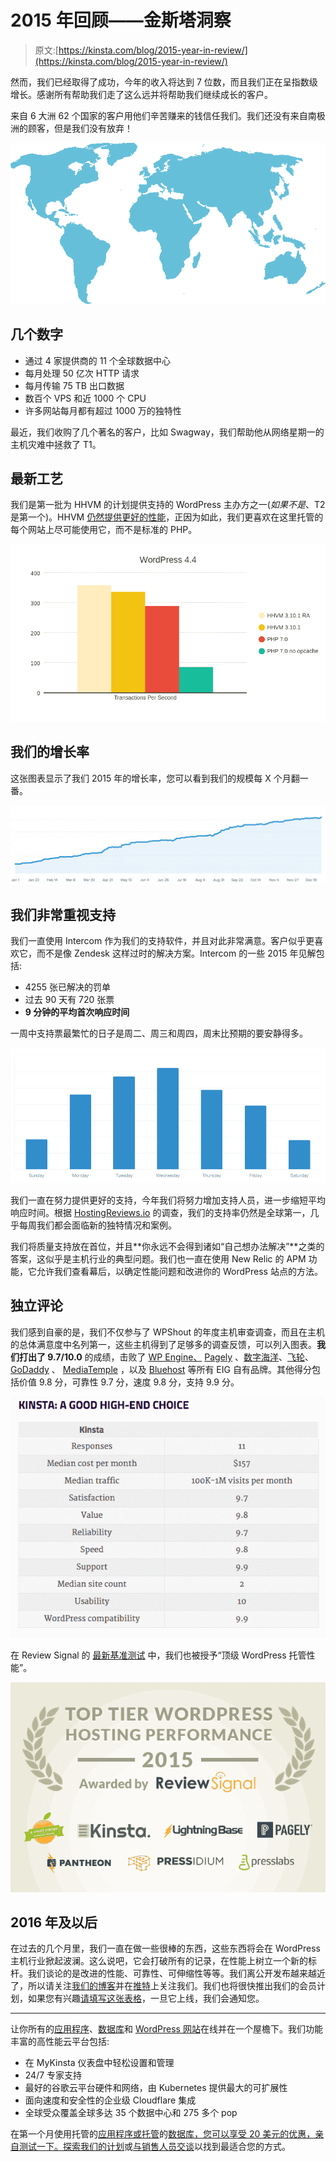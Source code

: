 # 2015 年回顾——金斯塔洞察

> 原文:[https://kinsta.com/blog/2015-year-in-review/](https://kinsta.com/blog/2015-year-in-review/)

然而，我们已经取得了成功，今年的收入将达到 7 位数，而且我们正在呈指数级增长。感谢所有帮助我们走了这么远并将帮助我们继续成长的客户。

来自 6 大洲 62 个国家的客户用他们辛苦赚来的钱信任我们。我们还没有来自南极洲的顾客，但是我们没有放弃！

![Kinsta customers](img/a1fda421ed0990024d9dd8943d6b3e23.png)

## 几个数字

*   通过 4 家提供商的 11 个全球数据中心
*   每月处理 50 亿次 HTTP 请求
*   每月传输 75 TB 出口数据
*   数百个 VPS 和近 1000 个 CPU
*   许多网站每月都有超过 1000 万的独特性

最近，我们收购了几个著名的客户，比如 Swagway，我们帮助他从网络星期一的主机灾难中拯救了 T1。

## 最新工艺

我们是第一批为 HHVM 的计划提供支持的 WordPress 主办方之一(*如果不是*、T2 是第一个)。HHVM [仍然提供更好的性能](https://kinsta.com/blog/php-benchmarks/)，正因为如此，我们更喜欢在这里托管的每个网站上尽可能使用它，而不是标准的 PHP。

![WordPress 4.4 PHP7 HHVM Benchmarks](img/98d6b0fe17d5210f6ec4c0f01ec0de5a.png)

## 我们的增长率

这张图表显示了我们 2015 年的增长率，您可以看到我们的规模每 X 个月翻一番。

![Kinsta hosting growth rate](img/e45cb600f51a79e82fcefc939775a04b.png)

## 我们非常重视支持

我们一直使用 Intercom 作为我们的支持软件，并且对此非常满意。客户似乎更喜欢它，而不是像 Zendesk 这样过时的解决方案。Intercom 的一些 2015 年见解包括:

*   4255 张已解决的罚单
*   过去 90 天有 720 张票
*   **9 分钟的平均首次响应时间**

一周中支持票最繁忙的日子是周二、周三和周四，周末比预期的要安静得多。

![Kinsta hosting support](img/32ce0231c7c259d272393de77c1de270.png)

我们一直在努力提供更好的支持，今年我们将努力增加支持人员，进一步缩短平均响应时间。根据 [HostingReviews.io](http://hostingreviews.io) 的调查，我们的支持率仍然是全球第一，几乎每周我们都会面临新的独特情况和案例。

我们将质量支持放在首位，并且**你永远不会得到诸如“自己想办法解决”**之类的答案，这似乎是主机行业的典型问题。我们也一直在使用 New Relic 的 APM 功能，它允许我们查看幕后，以确定性能问题和改进你的 WordPress 站点的方法。

## 独立评论

我们感到自豪的是，我们不仅参与了 WPShout 的年度主机审查调查，而且在主机的总体满意度中名列第一，这些主机得到了足够多的调查反馈，可以列入图表。**我们打出了 9.7/10.0** 的成绩，击败了 [WP Engine、](https://kinsta.com/wp-engine-alternative/) [Pagely](https://kinsta.com/pagely-alternative/) 、[数字海洋](https://kinsta.com/digitalocean-alternative/)、[飞轮](https://kinsta.com/flywheel-hosting-alternative/)、 [GoDaddy](https://kinsta.com/godaddy-alternative/) 、 [MediaTemple](https://kinsta.com/media-temple-alternative/) ，以及 [Bluehost](https://kinsta.com/bluehost-alternative/) 等所有 EIG 自有品牌。其他得分包括价值 9.8 分，可靠性 9.7 分，速度 9.8 分，支持 9.9 分。

![kinsta hosting review](img/6d72ad1d77f7545748b9e2b89af4030b.png)

在 Review Signal 的 [最新基准测试](http://reviewsignal.com/blog/2015/07/28/wordpress-hosting-performance-benchmarks-2015/) 中，我们也被授予“顶级 WordPress 托管性能”。

![ReviewSignal.com Award](img/5335e2e17644ba2de9800b5bf409b894.png)

## 2016 年及以后

在过去的几个月里，我们一直在做一些很棒的东西，这些东西将会在 WordPress 主机行业掀起波澜。这么说吧，它会打破所有的记录，在性能上树立一个新的标杆。我们谈论的是改进的性能、可靠性、可伸缩性等等。我们离公开发布越来越近了，所以请关注[我们的博客](https://kinsta.com/blog/)并在[推特](https://twitter.com/kinstahosting)上关注我们。我们也将很快推出我们的会员计划，如果您有兴趣[请填写这张表格](https://kinsta.com/affiliates/)，一旦它上线，我们会通知您。

* * *

让你所有的[应用程序](https://kinsta.com/application-hosting/)、[数据库](https://kinsta.com/database-hosting/)和 [WordPress 网站](https://kinsta.com/wordpress-hosting/)在线并在一个屋檐下。我们功能丰富的高性能云平台包括:

*   在 MyKinsta 仪表盘中轻松设置和管理
*   24/7 专家支持
*   最好的谷歌云平台硬件和网络，由 Kubernetes 提供最大的可扩展性
*   面向速度和安全性的企业级 Cloudflare 集成
*   全球受众覆盖全球多达 35 个数据中心和 275 多个 pop

在第一个月使用托管的[应用程序或托管](https://kinsta.com/application-hosting/)的[数据库，您可以享受 20 美元的优惠，亲自测试一下。探索我们的](https://kinsta.com/database-hosting/)[计划](https://kinsta.com/plans/)或[与销售人员交谈](https://kinsta.com/contact-us/)以找到最适合您的方式。